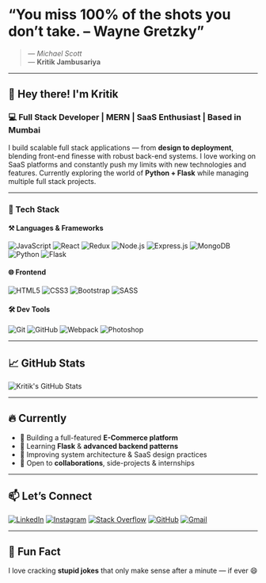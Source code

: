 # “You miss 100% of the shots you don’t take. – Wayne Gretzky”  
> — *Michael Scott*  
> — **Kritik Jambusariya**

---

## 👋 Hey there! I'm Kritik

### 💻 Full Stack Developer | MERN | SaaS Enthusiast | Based in Mumbai

I build scalable full stack applications — from **design to deployment**, blending front-end finesse with robust back-end systems. I love working on SaaS platforms and constantly push my limits with new technologies and features. Currently exploring the world of **Python + Flask** while managing multiple full stack projects.

---

### 🚀 Tech Stack

#### ⚒️ Languages & Frameworks

![JavaScript](https://img.shields.io/badge/-JavaScript-black?style=flat-square&logo=javascript)
![React](https://img.shields.io/badge/-React-black?style=flat-square&logo=react)
![Redux](https://img.shields.io/badge/-Redux-black?style=flat-square&logo=redux)
![Node.js](https://img.shields.io/badge/-Node.js-black?style=flat-square&logo=node.js)
![Express.js](https://img.shields.io/badge/-Express.js-black?style=flat-square&logo=express)
![MongoDB](https://img.shields.io/badge/-MongoDB-black?style=flat-square&logo=mongodb)
![Python](https://img.shields.io/badge/-Python-black?style=flat-square&logo=python)
![Flask](https://img.shields.io/badge/-Flask-black?style=flat-square&logo=flask)

#### 🌐 Frontend

![HTML5](https://img.shields.io/badge/-HTML5-black?style=flat-square&logo=html5)
![CSS3](https://img.shields.io/badge/-CSS3-black?style=flat-square&logo=css3)
![Bootstrap](https://img.shields.io/badge/-Bootstrap-black?style=flat-square&logo=bootstrap)
![SASS](https://img.shields.io/badge/-SASS-black?style=flat-square&logo=sass)

#### 🛠️ Dev Tools

![Git](https://img.shields.io/badge/-Git-black?style=flat-square&logo=git)
![GitHub](https://img.shields.io/badge/-GitHub-black?style=flat-square&logo=github)
![Webpack](https://img.shields.io/badge/-Webpack-black?style=flat-square&logo=webpack)
![Photoshop](https://img.shields.io/badge/-Photoshop-black?style=flat-square&logo=adobe-photoshop)

---

## 📈 GitHub Stats

![Kritik's GitHub Stats](https://github-readme-stats.vercel.app/api?username=Kritik69&show_icons=true&theme=radical&hide_title=false)

---

## 🔥 Currently

- 🔭 Building a full-featured **E-Commerce platform**
- 🌱 Learning **Flask** & **advanced backend patterns**
- 🧠 Improving system architecture & SaaS design practices
- 🤝 Open to **collaborations**, side-projects & internships

---

## 📫 Let’s Connect

[![LinkedIn](https://img.shields.io/badge/-LinkedIn-blue?style=flat-square&logo=linkedin)](https://www.linkedin.com/in/kritik-jambusariya-b63162206/)
[![Instagram](https://img.shields.io/badge/-Instagram-E4405F?style=flat-square&logo=instagram)](https://www.instagram.com/_omicron69/)
[![Stack Overflow](https://img.shields.io/badge/-StackOverflow-FE7A16?style=flat-square&logo=stack-overflow)](https://stackoverflow.com/users/16540054/kritik-jambusariya)
[![GitHub](https://img.shields.io/badge/-GitHub-black?style=flat-square&logo=github)](https://github.com/Kritik69)
[![Gmail](https://img.shields.io/badge/-kritikjambusariya@gmail.com-c14438?style=flat-square&logo=gmail&logoColor=white)](mailto:kritikjambusariya@gmail.com)

---

## 🧠 Fun Fact

I love cracking **stupid jokes** that only make sense after a minute — if ever 😄
